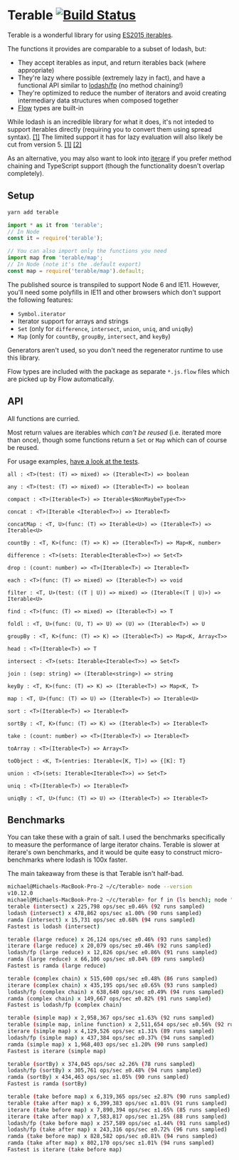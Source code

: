 # Terable [![Build Status](https://travis-ci.org/mwiencek/terable.svg?branch=master)](https://travis-ci.org/mwiencek/terable)

Terable is a wonderful library for using [ES2015 iterables](https://developer.mozilla.org/en-US/docs/Web/JavaScript/Reference/Iteration_protocols).

The functions it provides are comparable to a subset of lodash, but:

 * They accept iterables as input, and return iterables back (where appropriate)
 * They're lazy where possible (extremely lazy in fact), and have a functional API similar to [lodash/fp](https://github.com/lodash/lodash/wiki/FP-Guide) (no method chaining!)
 * They're optimized to reduce the number of iterators and avoid creating intermediary data structures when composed together
 * [Flow](https://flow.org/) types are built-in

While lodash is an incredible library for what it does, it's not inteded to support iterables directly (requiring you to convert them using spread syntax). [[1]](https://github.com/lodash/lodash/issues/737#issuecomment-232161961) The limited support it has for lazy evaluation will also likely be cut from version 5. [[1]](https://github.com/lodash/lodash/issues/3262#issuecomment-315407743) [[2]](https://github.com/lodash/lodash/issues/3601#issuecomment-359351086)

As an alternative, you may also want to look into [iterare](https://github.com/felixfbecker/iterare) if you prefer method chaining and TypeScript support (though the functionality doesn't overlap completely).

## Setup

```sh
yarn add terable
```

```JavaScript
import * as it from 'terable';
// In Node
const it = require('terable');

// You can also import only the functions you need
import map from 'terable/map';
// In Node (note it's the .default export)
const map = require('terable/map').default;
```

The published source is transpiled to support Node 6 and IE11. However, you'll need some polyfills in IE11 and other browsers which don't support the following features:
 * `Symbol.iterator`
 * Iterator support for arrays and strings
 * `Set` (only for `difference`, `intersect`, `union`, `uniq`, and `uniqBy`)
 * `Map` (only for `countBy`, `groupBy`, `intersect`, and `keyBy`)

Generators aren't used, so you don't need the regenerator runtime to use this library.

Flow types are included with the package as separate `*.js.flow` files which are picked up by Flow automatically.

## API

All functions are curried.

Most return values are iterables which *can't be reused* (i.e. iterated more than once), though some functions return a `Set` or `Map` which can of course be reused.

For usage examples, [have a look at the tests](https://github.com/mwiencek/terable/blob/master/src/test).

```
all : <T>(test: (T) => mixed) => (Iterable<T>) => boolean

any : <T>(test: (T) => mixed) => (Iterable<T>) => boolean

compact : <T>(Iterable<T>) => Iterable<$NonMaybeType<T>>

concat : <T>(Iterable <Iterable<T>>) => Iterable<T>

concatMap : <T, U>(func: (T) => Iterable<U>) => (Iterable<T>) => Iterable<U>

countBy : <T, K>(func: (T) => K) => (Iterable<T>) => Map<K, number>

difference : <T>(sets: Iterable<Iterable<T>>) => Set<T>

drop : (count: number) => <T>(Iterable<T>) => Iterable<T>

each : <T>(func: (T) => mixed) => (Iterable<T>) => void

filter : <T, U>(test: ((T | U)) => mixed) => (Iterable<(T | U)>) => Iterable<U>

find : <T>(func: (T) => mixed) => (Iterable<T>) => T

foldl : <T, U>(func: (U, T) => U) => (U) => (Iterable<T>) => U

groupBy : <T, K>(func: (T) => K) => (Iterable<T>) => Map<K, Array<T>>

head : <T>(Iterable<T>) => T

intersect : <T>(sets: Iterable<Iterable<T>>) => Set<T>

join : (sep: string) => (Iterable<string>) => string

keyBy : <T, K>(func: (T) => K) => (Iterable<T>) => Map<K, T>

map : <T, U>(func: (T) => U) => (Iterable<T>) => Iterable<U>

sort : <T>(Iterable<T>) => Iterable<T>

sortBy : <T, K>(func: (T) => K) => (Iterable<T>) => Iterable<T>

take : (count: number) => <T>(Iterable<T>) => Iterable<T>

toArray : <T>(Iterable<T>) => Array<T>

toObject : <K, T>(entries: Iterable<[K, T]>) => {[K]: T}

union : <T>(sets: Iterable<Iterable<T>>) => Set<T>

uniq : <T>(Iterable<T>) => Iterable<T>

uniqBy : <T, U>(func: (T) => U) => (Iterable<T>) => Iterable<T>
```

## Benchmarks

You can take these with a grain of salt. I used the benchmarks specifically to measure the performance of large iterator chains. Terable is slower at iterare's own benchmarks, and it would be quite easy to construct micro-benchmarks where lodash is 100x faster.

The main takeaway from these is that Terable isn't half-bad.

```bash
michael@Michaels-MacBook-Pro-2 ~/c/terable> node --version
v10.12.0
michael@Michaels-MacBook-Pro-2 ~/c/terable> for f in (ls bench); node "bench/$f"; echo; end
terable (intersect) x 225,798 ops/sec ±0.46% (92 runs sampled)
lodash (intersect) x 478,862 ops/sec ±1.00% (90 runs sampled)
ramda (intersect) x 15,731 ops/sec ±0.68% (94 runs sampled)
Fastest is lodash (intersect)

terable (large reduce) x 26,124 ops/sec ±0.46% (93 runs sampled)
iterare (large reduce) x 20,079 ops/sec ±0.46% (92 runs sampled)
lodash/fp (large reduce) x 12,826 ops/sec ±0.86% (91 runs sampled)
ramda (large reduce) x 66,106 ops/sec ±0.84% (89 runs sampled)
Fastest is ramda (large reduce)

terable (complex chain) x 515,600 ops/sec ±0.48% (86 runs sampled)
iterare (complex chain) x 435,195 ops/sec ±0.65% (93 runs sampled)
lodash/fp (complex chain) x 638,640 ops/sec ±0.49% (94 runs sampled)
ramda (complex chain) x 149,667 ops/sec ±0.82% (91 runs sampled)
Fastest is lodash/fp (complex chain)

terable (simple map) x 2,958,367 ops/sec ±1.63% (92 runs sampled)
terable (simple map, inline function) x 2,511,654 ops/sec ±0.56% (92 runs sampled)
iterare (simple map) x 4,129,526 ops/sec ±1.31% (89 runs sampled)
lodash/fp (simple map) x 437,384 ops/sec ±0.37% (94 runs sampled)
ramda (simple map) x 1,968,403 ops/sec ±1.20% (90 runs sampled)
Fastest is iterare (simple map)

terable (sortBy) x 374,045 ops/sec ±2.26% (78 runs sampled)
lodash/fp (sortBy) x 305,761 ops/sec ±0.48% (94 runs sampled)
ramda (sortBy) x 434,463 ops/sec ±1.05% (90 runs sampled)
Fastest is ramda (sortBy)

terable (take before map) x 6,319,365 ops/sec ±2.87% (90 runs sampled)
terable (take after map) x 6,399,383 ops/sec ±1.01% (91 runs sampled)
iterare (take before map) x 7,890,394 ops/sec ±1.65% (85 runs sampled)
iterare (take after map) x 7,583,817 ops/sec ±1.25% (88 runs sampled)
lodash/fp (take before map) x 257,589 ops/sec ±1.44% (91 runs sampled)
lodash/fp (take after map) x 243,316 ops/sec ±0.72% (96 runs sampled)
ramda (take before map) x 828,582 ops/sec ±0.81% (94 runs sampled)
ramda (take after map) x 802,170 ops/sec ±1.01% (94 runs sampled)
Fastest is iterare (take before map)
```
